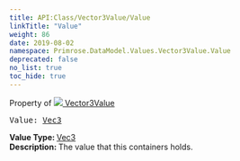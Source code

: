 ```yaml
---
title: API:Class/Vector3Value/Value
linkTitle: "Value"
weight: 86
date: 2019-08-02
namespace: Primrose.DataModel.Values.Vector3Value.Value
deprecated: false
no_list: true
toc_hide: true
---
```

Property of <a href="/docs/api-reference/Class/Vector3Value"><img src="/icons/silk/value.png"/>&nbsp;Vector3Value</a>
<pre class="method-declaration">
Value: <a class="type" href="/docs/api-reference/DataType/Vec3">Vec3</a></pre>
<b>Value Type: </b>
<a class="type" href="/docs/api-reference/DataType/Vec3">Vec3</a>
<br/>
<b>Description: </b>
The value that this containers holds.

